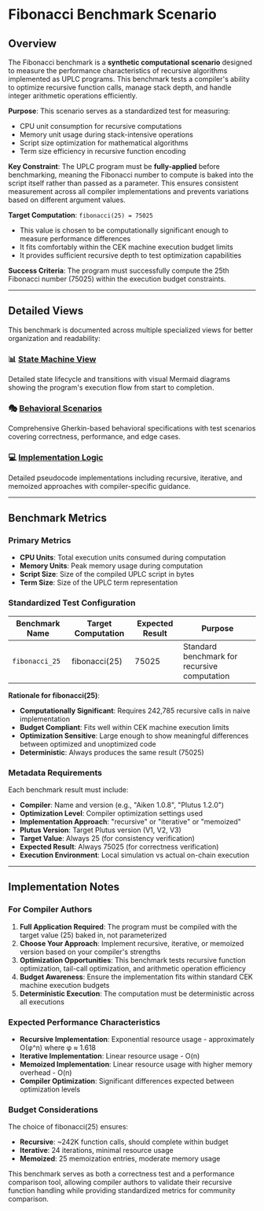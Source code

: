 # Fibonacci Benchmark Scenario

## Overview

The Fibonacci benchmark is a **synthetic computational scenario** designed to
measure the performance characteristics of recursive algorithms implemented as UPLC programs. This benchmark tests a compiler's ability to optimize recursive function calls, manage stack depth, and handle integer arithmetic operations efficiently.

**Purpose**: This scenario serves as a standardized test for measuring:

- CPU unit consumption for recursive computations
- Memory unit usage during stack-intensive operations
- Script size optimization for mathematical algorithms
- Term size efficiency in recursive function encoding

**Key Constraint**: The UPLC program must be **fully-applied** before benchmarking, meaning the Fibonacci number to compute is baked into the script itself rather than passed as a parameter. This ensures consistent measurement across all compiler implementations and prevents variations based on different argument values.

**Target Computation**: `fibonacci(25) = 75025`

- This value is chosen to be computationally significant enough to measure
  performance differences
- It fits comfortably within the CEK machine execution budget limits
- It provides sufficient recursive depth to test optimization capabilities

**Success Criteria**: The program must successfully compute the 25th Fibonacci number (75025) within the execution budget constraints.

---

## Detailed Views

This benchmark is documented across multiple specialized views for better
organization and readability:

### 📊 [State Machine View](./fibonacci-state-machine.md)

Detailed state lifecycle and transitions with visual Mermaid diagrams showing
the program's execution flow from start to completion.

### 🎭 [Behavioral Scenarios](./fibonacci-behavioral-scenarios.md)

Comprehensive Gherkin-based behavioral specifications with test scenarios
covering correctness, performance, and edge cases.

### 💻 [Implementation Logic](./fibonacci-implementation-logic.md)

Detailed pseudocode implementations including recursive, iterative, and memoized
approaches with compiler-specific guidance.

---

## Benchmark Metrics

### Primary Metrics

- **CPU Units**: Total execution units consumed during computation
- **Memory Units**: Peak memory usage during computation
- **Script Size**: Size of the compiled UPLC script in bytes
- **Term Size**: Size of the UPLC term representation

### Standardized Test Configuration

| Benchmark Name | Target Computation | Expected Result | Purpose                                      |
| -------------- | ------------------ | --------------- | -------------------------------------------- |
| `fibonacci_25` | fibonacci(25)      | 75025           | Standard benchmark for recursive computation |

**Rationale for fibonacci(25)**:

- **Computationally Significant**: Requires 242,785 recursive calls in naive
  implementation
- **Budget Compliant**: Fits well within CEK machine execution limits
- **Optimization Sensitive**: Large enough to show meaningful differences
  between optimized and unoptimized code
- **Deterministic**: Always produces the same result (75025)

### Metadata Requirements

Each benchmark result must include:

- **Compiler**: Name and version (e.g., "Aiken 1.0.8", "Plutus 1.2.0")
- **Optimization Level**: Compiler optimization settings used
- **Implementation Approach**: "recursive" or "iterative" or "memoized"
- **Plutus Version**: Target Plutus version (V1, V2, V3)
- **Target Value**: Always 25 (for consistency verification)
- **Expected Result**: Always 75025 (for correctness verification)
- **Execution Environment**: Local simulation vs actual on-chain execution

---

## Implementation Notes

### For Compiler Authors

1. **Full Application Required**: The program must be compiled with the target
   value (25) baked in, not parameterized
2. **Choose Your Approach**: Implement recursive, iterative, or memoized version
   based on your compiler's strengths
3. **Optimization Opportunities**: This benchmark tests recursive function
   optimization, tail-call optimization, and arithmetic operation efficiency
4. **Budget Awareness**: Ensure the implementation fits within standard CEK
   machine execution budgets
5. **Deterministic Execution**: The computation must be deterministic across all
   executions

### Expected Performance Characteristics

- **Recursive Implementation**: Exponential resource usage - approximately
  O(φ^n) where φ ≈ 1.618
- **Iterative Implementation**: Linear resource usage - O(n)
- **Memoized Implementation**: Linear resource usage with higher memory
  overhead - O(n)
- **Compiler Optimization**: Significant differences expected between
  optimization levels

### Budget Considerations

The choice of fibonacci(25) ensures:

- **Recursive**: ~242K function calls, should complete within budget
- **Iterative**: 24 iterations, minimal resource usage
- **Memoized**: 25 memoization entries, moderate memory usage

This benchmark serves as both a correctness test and a performance comparison
tool, allowing compiler authors to validate their recursive function handling
while providing standardized metrics for community comparison.
